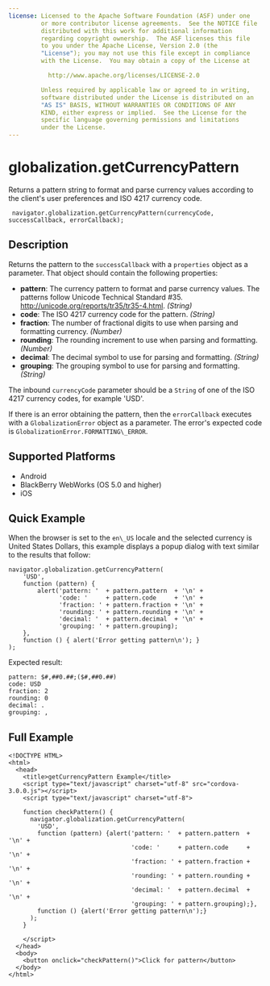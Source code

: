 ```yaml
---
license: Licensed to the Apache Software Foundation (ASF) under one
         or more contributor license agreements.  See the NOTICE file
         distributed with this work for additional information
         regarding copyright ownership.  The ASF licenses this file
         to you under the Apache License, Version 2.0 (the
         "License"); you may not use this file except in compliance
         with the License.  You may obtain a copy of the License at

           http://www.apache.org/licenses/LICENSE-2.0

         Unless required by applicable law or agreed to in writing,
         software distributed under the License is distributed on an
         "AS IS" BASIS, WITHOUT WARRANTIES OR CONDITIONS OF ANY
         KIND, either express or implied.  See the License for the
         specific language governing permissions and limitations
         under the License.
---
```


globalization.getCurrencyPattern
===========

Returns a pattern string to format and parse currency values according
to the client's user preferences and ISO 4217 currency code.

     navigator.globalization.getCurrencyPattern(currencyCode, successCallback, errorCallback);

Description
-----------

Returns the pattern to the `successCallback` with a `properties` object
as a parameter. That object should contain the following properties:

- __pattern__: The currency pattern to format and parse currency values.  The patterns follow Unicode Technical Standard #35. <http://unicode.org/reports/tr35/tr35-4.html>. _(String)_
- __code__: The ISO 4217 currency code for the pattern. _(String)_
- __fraction__: The number of fractional digits to use when parsing and formatting currency. _(Number)_
- __rounding__: The rounding increment to use when parsing and formatting. _(Number)_
- __decimal__: The decimal symbol to use for parsing and formatting. _(String)_
- __grouping__: The grouping symbol to use for parsing and formatting. _(String)_

The inbound `currencyCode` parameter should be a `String` of one of
the ISO 4217 currency codes, for example 'USD'.

If there is an error obtaining the pattern, then the `errorCallback`
executes with a `GlobalizationError` object as a parameter. The
error's expected code is `GlobalizationError.FORMATTING\_ERROR`.

Supported Platforms
-------------------

- Android
- BlackBerry WebWorks (OS 5.0 and higher)
- iOS

Quick Example
-------------

When the browser is set to the `en\_US` locale and the selected
currency is United States Dollars, this example displays a popup
dialog with text similar to the results that follow:

    navigator.globalization.getCurrencyPattern(
        'USD',
        function (pattern) {
            alert('pattern: '  + pattern.pattern  + '\n' +
                  'code: '     + pattern.code     + '\n' +
                  'fraction: ' + pattern.fraction + '\n' +
                  'rounding: ' + pattern.rounding + '\n' +
                  'decimal: '  + pattern.decimal  + '\n' +
                  'grouping: ' + pattern.grouping);
        },
        function () { alert('Error getting pattern\n'); }
    );

Expected result:

    pattern: $#,##0.##;($#,##0.##)
    code: USD
    fraction: 2
    rounding: 0
    decimal: .
    grouping: ,

Full Example
------------

    <!DOCTYPE HTML>
    <html>
      <head>
        <title>getCurrencyPattern Example</title>
        <script type="text/javascript" charset="utf-8" src="cordova-3.0.0.js"></script>
        <script type="text/javascript" charset="utf-8">

        function checkPattern() {
          navigator.globalization.getCurrencyPattern(
            'USD',
            function (pattern) {alert('pattern: '  + pattern.pattern  + '\n' +
                                      'code: '     + pattern.code     + '\n' +
                                      'fraction: ' + pattern.fraction + '\n' +
                                      'rounding: ' + pattern.rounding + '\n' +
                                      'decimal: '  + pattern.decimal  + '\n' +
                                      'grouping: ' + pattern.grouping);},
            function () {alert('Error getting pattern\n');}
          );
        }

        </script>
      </head>
      <body>
        <button onclick="checkPattern()">Click for pattern</button>
      </body>
    </html>
